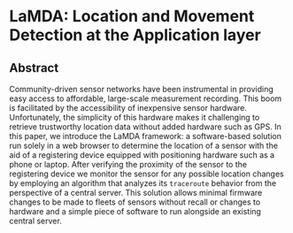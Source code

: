 # LaMDA: Location and Movement Detection at the Application layer

## Abstract
Community-driven sensor networks have been instrumental in providing easy access to affordable, large-scale measurement recording. This boom is facilitated by the accessibility of inexpensive sensor hardware. Unfortunately, the simplicity of this hardware makes it challenging to retrieve trustworthy location data without added hardware such as GPS. In this paper, we introduce the LaMDA framework: a software-based solution run solely in a web browser to determine the location of a sensor with the aid of a registering device equipped with positioning hardware such as a phone or laptop. After verifying the proximity of the sensor to the registering device we monitor the sensor for any possible location changes by employing an algorithm that analyzes its `traceroute` behavior from the perspective of a central server. This solution allows minimal firmware changes to be made to fleets of sensors without recall or changes to hardware and a simple piece of software to run alongside an existing central server.


